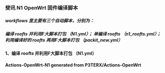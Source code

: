 ### 斐讯 N1 OpenWrt 固件编译脚本

##### workflows 里主要有三个自动脚本，分别为：
##### 编译 roofts 并利用F大脚本打包 （N1.yml）； 单编译 roofts （n1_roofts.yml）； 利用编译好的 roofts 再用F大脚本打包 （packit_new.yml）

#### 1、编译 roofts 并利用F大脚本打包 （N1.yml）

#### Actions-OpenWrt-N1 generated from P3TERX/Actions-OpenWrt
